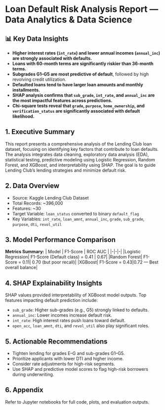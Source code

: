 # Loan Default Risk Analysis Report — Data Analytics & Data Science

## 📊 Key Data Insights

- **Higher interest rates (`int_rate`) and lower annual incomes (`annual_inc`) are strongly associated with defaults.**
- **Loans with 60-month terms are significantly riskier than 36-month terms.**
- **Subgrades G1–G5 are most predictive of default**, followed by high revolving credit utilization.
- **Defaulted loans tend to have larger loan amounts and monthly installments.**
- **SHAP analysis confirms that `sub_grade`, `int_rate`, and `annual_inc` are the most impactful features across predictions.**
- **Chi-square tests reveal that `grade`, `purpose`, `home_ownership`, and `verification_status` are significantly associated with default likelihood.**

## 1. Executive Summary
This report presents a comprehensive analysis of the Lending Club loan dataset, focusing on identifying key factors that contribute to loan defaults. The analysis integrates data cleaning, exploratory data analysis (EDA), statistical testing, predictive modeling using Logistic Regression, Random Forest, and XGBoost, and interpretability using SHAP. The goal is to guide Lending Club’s lending strategies and minimize default risk.

## 2. Data Overview
- Source: Kaggle Lending Club Dataset
- Total Records: ~396,000
- Features: ~30
- Target Variable: `loan_status` converted to binary `default_flag`
- Key Variables: `int_rate`, `loan_amnt`, `annual_inc`, `grade`, `sub_grade`, `purpose`, `dti`, `revol_util`

## 3. Model Performance Comparison
**Metrics Summary:**
| Model | F1-Score | ROC AUC |
|-|-|-|
|Logistic Regression| F1-Score (Default class) = 0.41 | 0.67|
|Random Forest| F1-Score = 0.11| 0.70 (but poor recall)|
|XGBoost| F1-Score = 0.43|0.72 — Best overall balance|

## 4. SHAP Explainability Insights
SHAP values provided interpretability of XGBoost model outputs. Top features impacting default prediction include:
- `sub_grade`: Higher sub-grades (e.g., G5) strongly linked to defaults.
- `annual_inc`: Lower incomes increase default risk.
- `int_rate`: High interest rates push loans toward default.
- `open_acc`, `loan_amnt`, `dti`, and `revol_util` also play significant roles.

## 5. Actionable Recommendations
- Tighten lending for grades E–G and sub-grades G1–G5.
- Prioritize applicants with lower DTI and higher income.
- Consider rate adjustments for high-risk segments.
- Use SHAP and predictive model scores to flag high-risk borrowers during underwriting.

## 6. Appendix
Refer to Jupyter notebooks for full code, plots, and evaluation outputs.

